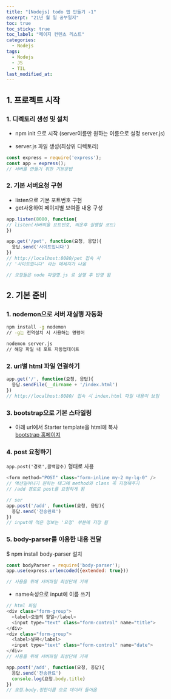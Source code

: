 ```yaml
---
title: "[Nodejs] todo 앱 만들기 -1"
excerpt: "21년 월 일 공부일지"
toc: true
toc_sticky: true
toc_label: "페이지 컨텐츠 리스트"
categories:
  - Nodejs
tags:
  - Nodejs
  - JS
  - TIL
last_modified_at:
---
```


## **1. 프로젝트 시작**

### 1. 디렉토리 생성 및 설치

- npm init 으로 시작 (server이름만 원하는 이름으로 설정 server.js)

- server.js 파일 생성(최상위 디렉토리)

```javascript
const express = require('express');
const app = express();
// 서버를 만들기 위한 기본문법

```

### 2. 기본 서버요청 구현

- listen으로 기본 포트번호 구현
- get사용하여 페이지별 보여줄 내용 구성

```javascript
app.listen(8080, function{
// listen(서버띄울 포트번호, 띄운후 실행할 코드)
})

app.get('/pet', function(요청, 응답){
  응답.send('사이트입니다')
})
// http://localhost:8080/pet 접속 시
// '사이트입니다' 라는 메세지가 나옴

// 요청들은 node 파일명.js 로 실행 후 반영 됨
```

## **2. 기본 준비**

### 1. nodemon으로 서버 재실행 자동화

```bash
npm install -g nodemon
// -g는 전역설치 시 사용하는 명령어
```

```bash
nodemon server.js
// 해당 파일 내 포트 자동업데이트

```

### 2. url별 html 파일 연결하기

```javascript
app.get('/', function(요청, 응답){
  응답.sendFile(__dirname + '/index.html')
})
// http://localhost:8080/ 접속 시 index.html 파일 내용이 보임
```

### 3. bootstrap으로 기본 스타일링

- 아래 url에서 Starter template을 html에 복사   
[bootstrap 홈페이지](https://getbootstrap.com/docs/5.1/getting-started/introduction/)

### 4. post 요청하기

`app.post('경로',콜백함수)` 형태로 사용
```javascript
<form method="POST" class="form-inline my-2 my-lg-0" />
// 액션일어나기 원하는 태그에 method와 class 꼭 지정해주기
// /add 경로로 post를 요청하게 됨

// ser
app.post('/add', function(요청, 응답){
  응답.send('전송완료')
})
// input에 적은 정보는 '요청' 부분에 저장 됨
```
### 5. body-parser를 이용한 내용 전달                          
                                         

$ npm install body-parser 설치

```javascript
const bodyParser = require('body-parser');
app.use(express.urlencoded({extended: true})) 

// 사용을 위해 서버파일 최상단에 기재
```

- name속성으로 input에 이름 쓰기
```javascript
// html 파일
<div class="form-group">
  <label>오늘의 할일</label>
  <input type="text" class="form-control" name="title">
</div>
<div class="form-group">
  <label>날짜</label>
  <input type="text" class="form-control" name="date">
</div>
// 사용을 위해 서버파일 최상단에 기재
```

```javascript
app.post('/add', function(요청, 응답){
  응답.send('전송완료')
  console.log(요청.body.title)
})
// 요청.body.정한이름 으로 데이터 들어옴
```
